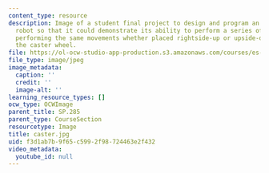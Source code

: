 ```yaml
---
content_type: resource
description: Image of a student final project to design and program an invertible
  robot so that it could demonstrate its ability to perform a series of specific movements,
  performing the same movements whether placed rightside-up or upside-down. View of
  the caster wheel.
file: https://ol-ocw-studio-app-production.s3.amazonaws.com/courses/es-293-lego-robotics-spring-2007/f3d1ab7b9f65c5992f98724463e2f432_caster.jpg
file_type: image/jpeg
image_metadata:
  caption: ''
  credit: ''
  image-alt: ''
learning_resource_types: []
ocw_type: OCWImage
parent_title: SP.285
parent_type: CourseSection
resourcetype: Image
title: caster.jpg
uid: f3d1ab7b-9f65-c599-2f98-724463e2f432
video_metadata:
  youtube_id: null
---
```

